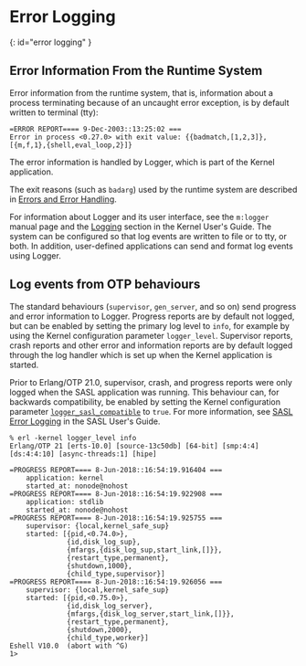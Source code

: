 # Error Logging

[](){: id="error logging" }
## Error Information From the Runtime System

Error information from the runtime system, that is, information about a process terminating because of an uncaught error exception, is by default written to terminal (tty):

```text
=ERROR REPORT==== 9-Dec-2003::13:25:02 ===
Error in process <0.27.0> with exit value: {{badmatch,[1,2,3]},[{m,f,1},{shell,eval_loop,2}]}
```

The error information is handled by Logger, which is part of the Kernel application.

The exit reasons (such as `badarg`) used by the runtime system are described in [Errors and Error Handling](`p:system:errors.md#exit_reasons`).

For information about Logger and its user interface, see the `m:logger` manual page and the [Logging](`p:kernel:logger_chapter.md`) section in the Kernel User's Guide. The system can be configured so that log events are written to file or to tty, or both. In addition, user-defined applications can send and format log events using Logger.

## Log events from OTP behaviours

The standard behaviours (`supervisor`, `gen_server`, and so on) send progress and error information to Logger. Progress reports are by default not logged, but can be enabled by setting the primary log level to `info`, for example by using the Kernel configuration parameter `logger_level`. Supervisor reports, crash reports and other error and information reports are by default logged through the log handler which is set up when the Kernel application is started.

Prior to Erlang/OTP 21.0, supervisor, crash, and progress reports were only logged when the SASL application was running. This behaviour can, for backwards compatibility, be enabled by setting the Kernel configuration parameter [`logger_sasl_compatible`](`p:kernel:kernel_app.md#logger_sasl_compatible`) to `true`. For more information, see [SASL Error Logging](`p:sasl:error_logging.md`) in the SASL User's Guide.

```text
% erl -kernel logger_level info
Erlang/OTP 21 [erts-10.0] [source-13c50db] [64-bit] [smp:4:4] [ds:4:4:10] [async-threads:1] [hipe]

=PROGRESS REPORT==== 8-Jun-2018::16:54:19.916404 ===
    application: kernel
    started_at: nonode@nohost
=PROGRESS REPORT==== 8-Jun-2018::16:54:19.922908 ===
    application: stdlib
    started_at: nonode@nohost
=PROGRESS REPORT==== 8-Jun-2018::16:54:19.925755 ===
    supervisor: {local,kernel_safe_sup}
    started: [{pid,<0.74.0>},
              {id,disk_log_sup},
              {mfargs,{disk_log_sup,start_link,[]}},
              {restart_type,permanent},
              {shutdown,1000},
              {child_type,supervisor}]
=PROGRESS REPORT==== 8-Jun-2018::16:54:19.926056 ===
    supervisor: {local,kernel_safe_sup}
    started: [{pid,<0.75.0>},
              {id,disk_log_server},
              {mfargs,{disk_log_server,start_link,[]}},
              {restart_type,permanent},
              {shutdown,2000},
              {child_type,worker}]
Eshell V10.0  (abort with ^G)
1>
```
